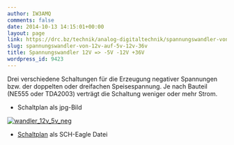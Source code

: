 ```yaml
---
author: IW3AMQ
comments: false
date: 2014-10-13 14:15:01+00:00
layout: page
link: https://drc.bz/technik/analog-digitaltechnik/spannungswandler-von-12v-auf-5v-12v-36v/
slug: spannungswandler-von-12v-auf-5v-12v-36v
title: Spannungswandler 12V => -5V -12V +36V
wordpress_id: 9423
---
```


Drei verschiedene Schaltungen für die Erzeugung negativer Spannungen bzw. der doppelten oder dreifachen Speisespannung. Je nach Bauteil (NE555 oder TDA2003) verträgt die Schaltung weniger oder mehr Strom.



	
  * Schaltplan als jpg-Bild


[![wandler_12v_5v_neg](https://drc.bz/wp-content/uploads/2014/10/wandler_12v_5v_neg-300x204.jpg)](https://drc.bz/wp-content/uploads/2014/10/wandler_12v_5v_neg.jpg)



	
  * [Schaltplan](https://drc.bz/wp-content/uploads/2014/10/wandler_12v_5v_neg_36v.sch_.zip) als SCH-Eagle Datei


